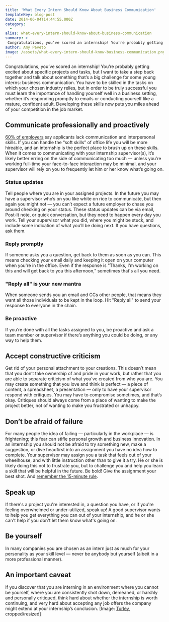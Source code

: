 ```yaml
---
title: 'What Every Intern Should Know About Business Communication'
templateKey: blog-post
date: 2014-06-04T14:44:55.000Z
category: 
  -
alias: what-every-intern-should-know-about-business-communication
summary: > 
 Congratulations, you’ve scored an internship! You’re probably getting excited about specific projects and tasks, but I want to take a step back together and talk about something that’s a big challenge for some young interns: business communication.
author: Amy Peveto
image: /assets/what-every-intern-should-know-business-communication.png
---
```


Congratulations, you’ve scored an internship! You’re probably getting excited about specific projects and tasks, but I want to take a step back together and talk about something that’s a big challenge for some young interns: business communication. You have to be skilled in the tasks on which your chosen industry relies, but in order to be truly successful you must learn the importance of handling yourself well in a business setting, whether it’s responding promptly to emails or conducting yourself like a mature, confident adult. Developing these skills now puts you miles ahead of your competition in the job market.

Communicate professionally and proactively
------------------------------------------

[60% of employers](http://business.time.com/2013/11/10/the-real-reason-new-college-grads-cant-get-hired/) say applicants lack communication and interpersonal skills. If you can handle the “soft skills” of office life you will be more hireable, and an internship is the perfect place to brush up on these skills. When it comes to communicating with your internship supervisor(s), it’s likely better erring on the side of communicating too much — unless you’re working full-time your face-to-face interaction may be minimal, and your supervisor will rely on you to frequently let him or her know what’s going on.

### Status updates

Tell people where you are in your assigned projects. In the future you may have a supervisor who’s on you like white on rice to communicate, but then again you might not — you can’t expect a future employer to chase you around checking on your status. These status updates can be via email, Post-It note, or quick conversation, but they need to happen every day you work. Tell your supervisor what you did, where you might be stuck, and include some indication of what you’ll be doing next. If you have questions, ask them.

### Reply promptly

If someone asks you a question, get back to them as soon as you can. This means checking your email daily and keeping it open on your computer when you're in the office. Even if the response is "Thanks, I'm working on this and will get back to you this afternoon," sometimes that's all you need.

### "Reply all" is your new mantra

When someone sends you an email and CCs other people, that means they want all those individuals to be kept in the loop. Hit "Reply all" to send your response to everyone in the chain.

### Be proactive

If you’re done with all the tasks assigned to you, be proactive and ask a team member or supervisor if there’s anything you could be doing, or any way to help them.

Accept constructive criticism
-----------------------------

Get rid of your personal attachment to your creations. This doesn’t mean that you don’t take ownership of and pride in your work, but rather that you are able to separate criticism of what you’ve created from who you are. You may create something that you love and think is perfect — a piece of content, a spreadsheet, a presentation — only to have your supervisor respond with critiques. You may have to compromise sometimes, and that’s okay. Critiques should always come from a place of wanting to make the project better, not of wanting to make you frustrated or unhappy.

Don’t be afraid of failure
--------------------------

For many people the idea of failing — particularly in the workplace — is frightening; this fear can stifle personal growth and business innovation. In an internship you should not be afraid to try something new, make a suggestion, or dive headfirst into an assignment you have no idea how to complete. Your supervisor may assign you a task that feels out of your wheelhouse, and with little instruction other than to give it a try. He or she is likely doing this not to frustrate you, but to challenge you and help you learn a skill that will be helpful in the future. Be bold! Give the assignment your best shot. And [remember the 15-minute rule](https://blogs.akamai.com/2013/10/you-must-try-and-then-you-must-ask.html).

Speak up
--------

If there's a project you're interested in, a question you have, or if you're feeling overwhelmed or under-utilized, speak up! A good supervisor wants to help you get everything you can out of your internship, and he or she can't help if you don't let them know what's going on.

Be yourself
-----------

In many companies you are chosen as an intern just as much for your personality as your skill level — never be anybody but yourself (albeit in a more professional manner).

An important caveat
-------------------

If you discover that you are interning in an environment where you cannot be yourself, where you are consistently shot down, demeaned, or harshly and personally critiqued, think hard about whether the internship is worth continuing, and very hard about accepting any job offers the company might extend at your internship’s conclusion. \[Image: [Torley](https://www.flickr.com/photos/torley/3032368925), cropped/resized\]